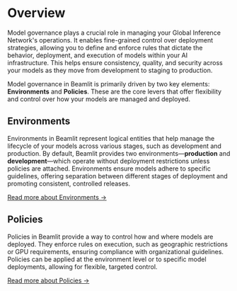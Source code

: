 # Overview

Model governance plays a crucial role in managing your Global Inference Network's operations. It enables fine-grained control over deployment strategies, allowing you to define and enforce rules that dictate the behavior, deployment, and execution of models within your AI infrastructure. This helps ensure consistency, quality, and security across your models as they move from development to staging to production.

Model governance in Beamlit is primarily driven by two key elements: **Environments** and **Policies**. These are the core levers that offer flexibility and control over how your models are managed and deployed.

## Environments

Environments in Beamlit represent logical entities that help manage the lifecycle of your models across various stages, such as development and production. By default, Beamlit provides two environments—**production** and **development**—which operate without deployment restrictions unless policies are attached. Environments ensure models adhere to specific guidelines, offering separation between different stages of deployment and promoting consistent, controlled releases.

[Read more about Environments →](Overview.md)

## Policies

Policies in Beamlit provide a way to control how and where models are deployed. They enforce rules on execution, such as geographic restrictions or GPU requirements, ensuring compliance with organizational guidelines. Policies can be applied at the environment level or to specific model deployments, allowing for flexible, targeted control.

[Read more about Policies →](Overview.md)
